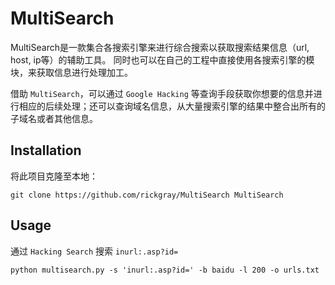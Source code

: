 MultiSearch
===========

MultiSearch是一款集合各搜索引擎来进行综合搜索以获取搜索结果信息（url, host, ip等）的辅助工具。
同时也可以在自己的工程中直接使用各搜索引擎的模块，来获取信息进行处理加工。

借助 ``MultiSearch``，可以通过 ``Google Hacking`` 等查询手段获取你想要的信息并进行相应的后续处理；还可以查询域名信息，从大量搜索引擎的结果中整合出所有的子域名或者其他信息。

Installation
----
将此项目克隆至本地：

    git clone https://github.com/rickgray/MultiSearch MultiSearch

Usage
----

通过 ``Hacking Search`` 搜索 ``inurl:.asp?id=``

    python multisearch.py -s 'inurl:.asp?id=' -b baidu -l 200 -o urls.txt
